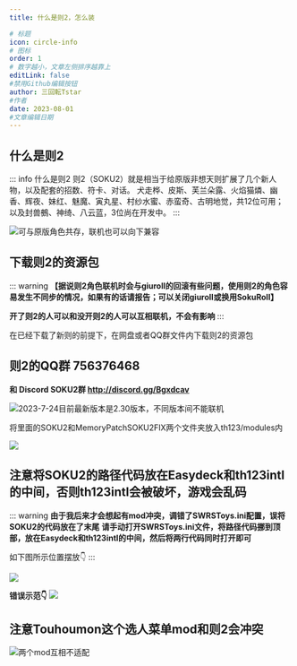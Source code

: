 ```yaml
---
title: 什么是则2，怎么装

# 标题
icon: circle-info
# 图标
order: 1
# 数字越小，文章左侧排序越靠上
editLink: false
#禁用Github编辑按钮
author: 三回転Tstar
#作者
date: 2023-08-01
#文章编辑日期
---
```


## **什么是则2**
::: info 什么是则2
则2（SOKU2）就是相当于给原版非想天则扩展了几个新人物，以及配套的招数、符卡、对话。
犬走桦、皮斯、芙兰朵露、火焰猫燐、幽香、辉夜、妹红、魅魔、寅丸星、村纱水蜜、赤蛮奇、古明地觉，共12位可用；
以及封兽鵺、神绮、八云蓝，3位尚在开发中。
:::

![可与原版角色共存，联机也可以向下兼容](https://img.514.live/img/202308021427870.png)

## **下载则2的资源包**

::: warning
**【据说则2角色联机时会与giuroll的回滚有些问题，使用则2的角色容易发生不同步的情况，如果有的话请报告；可以关闭giuroll或换用SokuRoll】**

**开了则2的人可以和没开则2的人可以互相联机，不会有影响**
:::

在已经下载了新则的前提下，在网盘或者QQ群文件内下载则2的资源包
## **则2的QQ群  756376468**

**和 Discord SOKU2群   http://discord.gg/Bgxdcav**

![2023-7-24目前最新版本是2.30版本，不同版本间不能联机](https://img.514.live/img/202308010928710.png)

将里面的SOKU2和MemoryPatchSOKU2FIX两个文件夹放入th123/modules内

![](https://img.514.live/img/202308010928741.png)


## **注意将SOKU2的路径代码放在Easydeck和th123intl的中间，否则th123intl会被破坏，游戏会乱码**

::: warning
**由于我后来才会想起有mod冲突，调错了SWRSToys.ini配置，误将SOKU2的代码放在了末尾**
**请手动打开SWRSToys.ini文件，将路径代码挪到顶部，放在Easydeck和th123intl的中间，然后将两行代码同时打开即可**

如下图所示位置摆放👇
:::

![](https://img.514.live/img/202308010930093.png)


**错误示范👇**
![](https://img.514.live/img/202308010931570.png)

## **注意Touhoumon这个选人菜单mod和则2会冲突**

![两个mod互相不适配](https://img.514.live/img/202308021429172.png)


